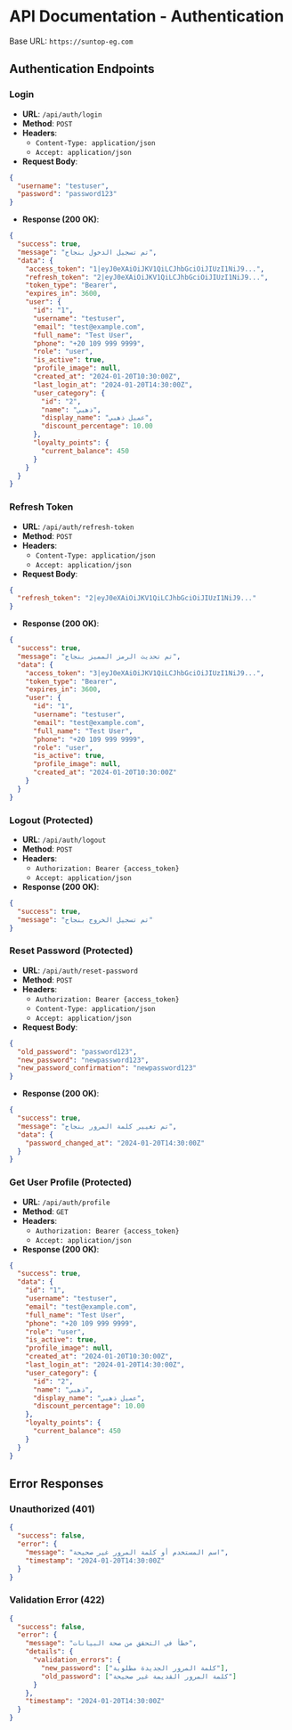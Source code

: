 # API Documentation - Authentication

Base URL: `https://suntop-eg.com`

## Authentication Endpoints

### Login
- **URL**: `/api/auth/login`
- **Method**: `POST`
- **Headers**:
  - `Content-Type: application/json`
  - `Accept: application/json`
- **Request Body**:
```json
{
  "username": "testuser",
  "password": "password123"
}
```
- **Response (200 OK)**:
```json
{
  "success": true,
  "message": "تم تسجيل الدخول بنجاح",
  "data": {
    "access_token": "1|eyJ0eXAiOiJKV1QiLCJhbGciOiJIUzI1NiJ9...",
    "refresh_token": "2|eyJ0eXAiOiJKV1QiLCJhbGciOiJIUzI1NiJ9...",
    "token_type": "Bearer",
    "expires_in": 3600,
    "user": {
      "id": "1",
      "username": "testuser",
      "email": "test@example.com",
      "full_name": "Test User",
      "phone": "+20 109 999 9999",
      "role": "user",
      "is_active": true,
      "profile_image": null,
      "created_at": "2024-01-20T10:30:00Z",
      "last_login_at": "2024-01-20T14:30:00Z",
      "user_category": {
        "id": "2",
        "name": "ذهبي",
        "display_name": "عميل ذهبي",
        "discount_percentage": 10.00
      },
      "loyalty_points": {
        "current_balance": 450
      }
    }
  }
}
```

### Refresh Token
- **URL**: `/api/auth/refresh-token`
- **Method**: `POST`
- **Headers**:
  - `Content-Type: application/json`
  - `Accept: application/json`
- **Request Body**:
```json
{
  "refresh_token": "2|eyJ0eXAiOiJKV1QiLCJhbGciOiJIUzI1NiJ9..."
}
```
- **Response (200 OK)**:
```json
{
  "success": true,
  "message": "تم تحديث الرمز المميز بنجاح",
  "data": {
    "access_token": "3|eyJ0eXAiOiJKV1QiLCJhbGciOiJIUzI1NiJ9...",
    "token_type": "Bearer",
    "expires_in": 3600,
    "user": {
      "id": "1",
      "username": "testuser",
      "email": "test@example.com",
      "full_name": "Test User",
      "phone": "+20 109 999 9999",
      "role": "user",
      "is_active": true,
      "profile_image": null,
      "created_at": "2024-01-20T10:30:00Z"
    }
  }
}
```

### Logout (Protected)
- **URL**: `/api/auth/logout`
- **Method**: `POST`
- **Headers**:
  - `Authorization: Bearer {access_token}`
  - `Accept: application/json`
- **Response (200 OK)**:
```json
{
  "success": true,
  "message": "تم تسجيل الخروج بنجاح"
}
```

### Reset Password (Protected)
- **URL**: `/api/auth/reset-password`
- **Method**: `POST`
- **Headers**:
  - `Authorization: Bearer {access_token}`
  - `Content-Type: application/json`
  - `Accept: application/json`
- **Request Body**:
```json
{
  "old_password": "password123",
  "new_password": "newpassword123",
  "new_password_confirmation": "newpassword123"
}
```
- **Response (200 OK)**:
```json
{
  "success": true,
  "message": "تم تغيير كلمة المرور بنجاح",
  "data": {
    "password_changed_at": "2024-01-20T14:30:00Z"
  }
}
```

### Get User Profile (Protected)
- **URL**: `/api/auth/profile`
- **Method**: `GET`
- **Headers**:
  - `Authorization: Bearer {access_token}`
  - `Accept: application/json`
- **Response (200 OK)**:
```json
{
  "success": true,
  "data": {
    "id": "1",
    "username": "testuser",
    "email": "test@example.com",
    "full_name": "Test User",
    "phone": "+20 109 999 9999",
    "role": "user",
    "is_active": true,
    "profile_image": null,
    "created_at": "2024-01-20T10:30:00Z",
    "last_login_at": "2024-01-20T14:30:00Z",
    "user_category": {
      "id": "2",
      "name": "ذهبي",
      "display_name": "عميل ذهبي",
      "discount_percentage": 10.00
    },
    "loyalty_points": {
      "current_balance": 450
    }
  }
}
```

## Error Responses

### Unauthorized (401)
```json
{
  "success": false,
  "error": {
    "message": "اسم المستخدم أو كلمة المرور غير صحيحة",
    "timestamp": "2024-01-20T14:30:00Z"
  }
}
```

### Validation Error (422)
```json
{
  "success": false,
  "error": {
    "message": "خطأ في التحقق من صحة البيانات",
    "details": {
      "validation_errors": {
        "new_password": ["كلمة المرور الجديدة مطلوبة"],
        "old_password": ["كلمة المرور القديمة غير صحيحة"]
      }
    },
    "timestamp": "2024-01-20T14:30:00Z"
  }
}
```
